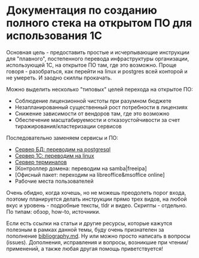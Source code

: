 # Документация по созданию полного стека на открытом ПО для использования 1С

Основная цель - предоставить простые и исчерпывающие инструкции для "плавного", постепенного перевода инфраструктуры организации, использующей 1С, на открытое ПО там, где это возможно. Проще говоря - разобраться, как перейти на linux и postgres всей конторой и не умереть. И заодно скиллы прокачать.

Можно выделить несколько "типовых" целей перехода на открытое ПО:
- Соблюдение лицензионной чистоты при разумном бюджете
- Незапланированный существенный рост потребности в лицензиях
- Снижение зависимости от вендоров там, где это возможно
- Обеспечение масштабируемости и отказоустойчивости за счет тиражирования/кластеризации сервисов

Последовательно заменяем сервисы и ПО:
- [Сервер БД: переводим на postgresql]()
- [Сервер 1С: переводим на linux]()
- [Сервер терминалов](rdp-server.md)
- [Контроллер домена: переводим на samba|freeipa]
- [Офисный пакет: переходим на libreoffice&msoffice online]
- Рабочие места пользователей

Очень обидно, когда хочешь, но не можешь преодолеть порог входа, поэтому планируется делать инструкции прямо трех видов, на любой вкус и уровень - подробные тексты, tldr и видео. Скрипты - отдельно.  
По типам: обзор, how-to, источники.  

Если есть ссылки на статьи и другие ресурсы, которые кажутся полезным в рамках данной темы, буду очень признателен за пополнение [bibliography.md](bibliography.md). Ну или можно просто написать в вопросы (issues).
Дополнения, исправления и вопросы, возникшие при чтении/применений, а также любая другая помощь приветствуется!
